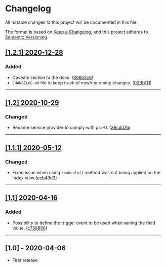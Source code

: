 # Changelog
All notable changes to this project will be documented in this file.

The format is based on [Keep a Changelog](https://keepachangelog.com/en/1.0.0/),
and this project adheres to [Semantic Versioning](https://semver.org/spec/v2.0.0.html).

## [[1.2.1] 2020-12-28](https://github.com/pdmfc/nova-inline-text/compare/v1.2.1...v1.2) 
### Added
- Caveats section to the docs. ([806b3c6](https://github.com/pdmfc/nova-inline-text/commit/806b3c6654640866d9784129b47472cd3020539c))
- `CHANGELOG.md` file to keep track of new/upcoming changes. ([033b111](https://github.com/pdmfc/nova-inline-text/commit/033b111370f8874bdd89b93daa4d37576e835c8e))
---
## [[1.2] 2020-10-29](https://github.com/pdmfc/nova-inline-text/compare/v1.1.1...v1.2)
### Changed
- Rename service provider to comply with psr-0. ([39cd07b](https://github.com/pdmfc/nova-inline-text/commit/39cd07bd8c3efc6994a2820c91b77eeed169c47e))
---
## [[1.1.1] 2020-05-12](https://github.com/pdmfc/nova-inline-text/compare/v1.1...v1.1.1)
### Changed
- Fixed issue when using `readonly()` method was not being applied on the index view ([eeb49d3](https://github.com/pdmfc/nova-inline-text/commit/eeb49d3904106b6d2df884ab2eeaf6f0dd2f2d36))
---
## [[1.1] 2020-04-16](https://github.com/pdmfc/nova-inline-text/compare/v1.0...v1.1)
### Added
- Possibility to define the trigger event to be used when saving the field value. ([c768866](https://github.com/pdmfc/nova-inline-text/commit/c768866160a5fdb9ca69df85f78500e0e45f5516))
---
## [1.0] - 2020-04-06
- First release
